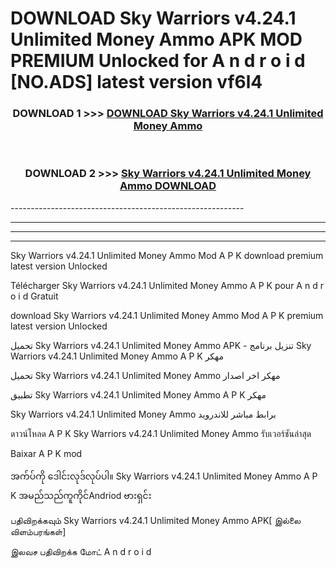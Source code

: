 # DOWNLOAD Sky Warriors v4.24.1 Unlimited Money Ammo  APK MOD PREMIUM Unlocked for A n d r o i d [NO.ADS] latest version vf6l4 



<div align="center">

<h3>DOWNLOAD 1 >>> <a href="https://getmod2.web.app/?judul=Sky Warriors v4.24.1 Unlimited Money Ammo ">DOWNLOAD Sky Warriors v4.24.1 Unlimited Money Ammo </a></h3><br>

<h3>DOWNLOAD 2 >>> <a href="https://getmod2.web.app/?judul=Sky Warriors v4.24.1 Unlimited Money Ammo ">Sky Warriors v4.24.1 Unlimited Money Ammo  DOWNLOAD </a></h3>

</div>
----------------------------------------------------------

----------------------------------------------------------

----------------------------------------------------------

----------------------------------------------------------

Sky Warriors v4.24.1 Unlimited Money Ammo  Mod A P K download premium latest version Unlocked

Télécharger Sky Warriors v4.24.1 Unlimited Money Ammo  A P K pour A n d r o i d Gratuit

download Sky Warriors v4.24.1 Unlimited Money Ammo  Mod A P K premium latest version Unlocked

تحميل Sky Warriors v4.24.1 Unlimited Money Ammo  APK - تنزيل برنامج Sky Warriors v4.24.1 Unlimited Money Ammo  A P K مهكر

تحميل Sky Warriors v4.24.1 Unlimited Money Ammo  مهكر اخر اصدار

تطبيق Sky Warriors v4.24.1 Unlimited Money Ammo  A P K مهكر

Sky Warriors v4.24.1 Unlimited Money Ammo  برابط مباشر للاندرويد

ดาวน์โหลด A P K Sky Warriors v4.24.1 Unlimited Money Ammo  รับเวอร์ชันล่าสุด

Baixar A P K mod

အက်ပ်ကို ဒေါင်းလုဒ်လုပ်ပါ။ Sky Warriors v4.24.1 Unlimited Money Ammo  A P K အမည်သည်ကူကိုင်Andriod ဗားရှင်း

பதிவிறக்கவும் Sky Warriors v4.24.1 Unlimited Money Ammo  APK[ இல்லை விளம்பரங்கள்] 
 
இலவச பதிவிறக்க மோட் A n d r o i d



